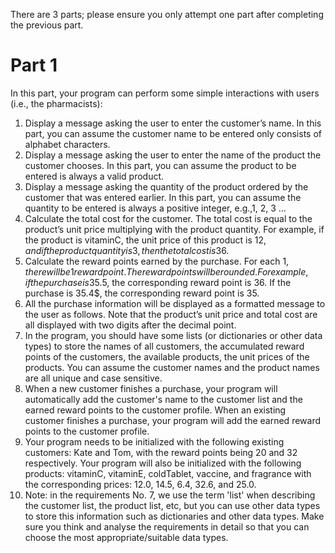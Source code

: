 There are 3 parts; please ensure you only attempt one part after completing the previous part.
# Part 1
In this part, your program can perform some simple interactions with users (i.e., the pharmacists):
1. Display a message asking the user to enter the customer’s name. In this part, you can assume the customer name to be entered only consists of alphabet characters.
2. Display a message asking the user to enter the name of the product the customer chooses. In this part, you can assume the product to be entered is always a valid product.
3. Display a message asking the quantity of the product ordered by the customer that was entered earlier. In this part, you can assume the quantity to be entered is always a positive integer, e.g.,1, 2, 3 …
4. Calculate the total cost for the customer. The total cost is equal to the product’s unit price multiplying with the product quantity. For example, if the product is vitaminC, the unit price of this product is 12$, and if the product quantity is 3, then the total cost is 36$.
5. Calculate the reward points earned by the purchase. For each 1$, there will be 1 reward point. The reward points will be rounded. For example, if the purchase is 35.5$, the corresponding reward point is 36. If the purchase is 35.4$, the corresponding reward point is 35.
6. All the purchase information will be displayed as a formatted message to the user as follows. Note that the product’s unit price and total cost are all displayed with two digits after the decimal point.
7. In the program, you should have some lists (or dictionaries or other data types) to store the names of all customers, the accumulated reward points of the customers, the available products, the unit prices of the products. You can assume the customer names and the product names are all unique and case sensitive.
8. When a new customer finishes a purchase, your program will automatically add the customer's name to the customer list and the earned reward points to the customer profile. When an existing customer finishes a purchase, your program will add the earned reward points to the customer profile.
9. Your program needs to be initialized with the following existing customers: Kate and Tom, with the reward points being 20 and 32 respectively. Your program will also be initialized with the following products: vitaminC, vitaminE, coldTablet, vaccine, and fragrance with the corresponding prices: 12.0, 14.5, 6.4, 32.6, and 25.0.
10. Note: in the requirements No. 7, we use the term 'list' when describing the customer list, the product list, etc, but you can use other data types to store this information such as dictionaries and other data types. Make sure you think and analyse the requirements in detail so that you can choose the most appropriate/suitable data types.